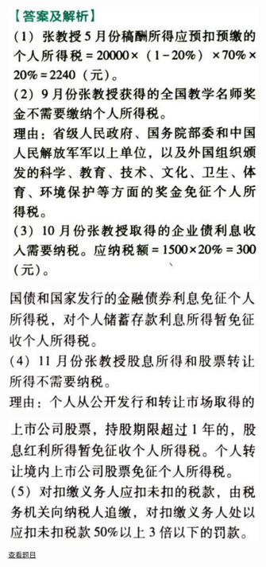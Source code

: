 ![](9f96ecb59affa566b775e169e22d6e6a.png)

![](bbfb07dbfa00f83d4b1943cd29d474c9.png)

![](013974a52b7d7a447d2aa986a2aa13e5.png)

[查看题目](../C05.个人所得税法.本章真题.md#76-题目)

